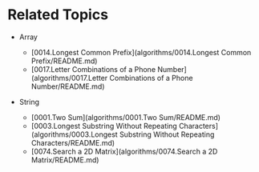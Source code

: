 # Related Topics

- Array
  - [0014.Longest Common Prefix](algorithms/0014.Longest Common Prefix/README.md)
  - [0017.Letter Combinations of a Phone Number](algorithms/0017.Letter Combinations of a Phone Number/README.md)

- String
  - [0001.Two Sum](algorithms/0001.Two Sum/README.md)
  - [0003.Longest Substring Without Repeating Characters](algorithms/0003.Longest Substring Without Repeating Characters/README.md)
  - [0074.Search a 2D Matrix](algorithms/0074.Search a 2D Matrix/README.md)
